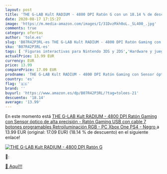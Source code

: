 ```yaml
---
layout: post
title: 'THE G-LAB Kult RADIUM - 4800 DPI Ratón G con un 18.14 % de descuento'
date: 2020-08-17 17:15:27
image: 'https://m.media-amazon.com/images/I/31DvzRkh0oL._SL400_.jpg'
comments: true
category: ofertas
author: 'tole.es'
slug: 'B07R42P3RL-es THE G-LAB Kult RADIUM - 4800 DPI Ratón Gaming con Sensor...'
sku: 'B07R42P3RL-es'
tags: [ 'Figuras interactivas para Nintendo 3DS y 2DS','Hardware y juegos para Nintendo 3DS y 2DS','Hardware y juegos para Nintendo Switch','Juegos para Nintendo Switch','Sistemas precursores y micro consolas','Videojuegos','ps4','xbox', ]
actualPrice: 13.99 EUR
currency: EUR
price: 13.99
comparePrice: 17.09 EUR
prodname: 'THE G-LAB Kult RADIUM - 4800 DPI Ratón Gaming con Sensor óptico de alta precisión - Ratón Gaming USB con cable  7 botones programables  Retroiluminación RGB - PC  Xbox One  PS4 -  Negro '
country: 'es'
flag: '🇪🇸'
brand: ''
buyurl: 'https://www.amazon.es/dp/B07R42P3RL/?tag=tolees-21'
descuento: '18.14'
average: '13.99'
---
```


En este momento está [THE G-LAB Kult RADIUM - 4800 DPI Ratón Gaming con Sensor óptico de alta precisión - Ratón Gaming USB con cable  7 botones programables  Retroiluminación RGB - PC  Xbox One  PS4 -  Negro ](https://www.amazon.es/dp/B07R42P3RL/?tag=tolees-21) a 13.99 EUR (original: 17.09 EUR) (18.14 %  de descuento) en el siguiente enlace!

[![THE G-LAB Kult RADIUM - 4800 DPI Ratón G](https://m.media-amazon.com/images/I/31DvzRkh0oL._SL400_.jpg)](https://www.amazon.es/dp/B07R42P3RL/?tag=tolees-21)

🔎:


[🛒 Aquí!!!](https://www.amazon.es/dp/B07R42P3RL/?tag=tolees-21)
